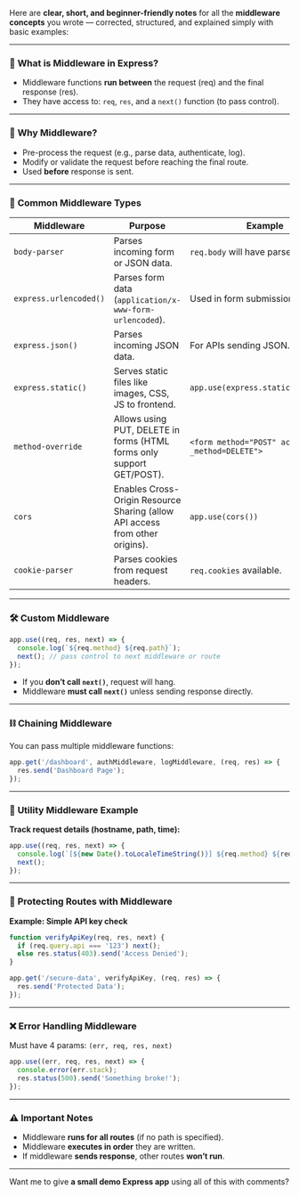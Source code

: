 Here are **clear, short, and beginner-friendly notes** for all the **middleware concepts** you wrote — corrected, structured, and explained simply with basic examples:

---

### 🔁 **What is Middleware in Express?**

* Middleware functions **run between** the request (req) and the final response (res).
* They have access to:
  `req`, `res`, and a `next()` function (to pass control).

---

### 🧱 **Why Middleware?**

* Pre-process the request (e.g., parse data, authenticate, log).
* Modify or validate the request before reaching the final route.
* Used **before** response is sent.

---

### 📌 **Common Middleware Types**

| Middleware             | Purpose                                                                      | Example                                          |
| ---------------------- | ---------------------------------------------------------------------------- | ------------------------------------------------ |
| `body-parser`          | Parses incoming form or JSON data.                                           | `req.body` will have parsed data.                |
| `express.urlencoded()` | Parses form data (`application/x-www-form-urlencoded`).                      | Used in form submissions.                        |
| `express.json()`       | Parses incoming JSON data.                                                   | For APIs sending JSON.                           |
| `express.static()`     | Serves static files like images, CSS, JS to frontend.                        | `app.use(express.static('public'))`              |
| `method-override`      | Allows using PUT, DELETE in forms (HTML forms only support GET/POST).        | `<form method="POST" action="/?_method=DELETE">` |
| `cors`                 | Enables Cross-Origin Resource Sharing (allow API access from other origins). | `app.use(cors())`                                |
| `cookie-parser`        | Parses cookies from request headers.                                         | `req.cookies` available.                         |

---

### 🛠️ **Custom Middleware**

```js
app.use((req, res, next) => {
  console.log(`${req.method} ${req.path}`);
  next(); // pass control to next middleware or route
});
```

* If you **don’t call `next()`**, request will hang.
* Middleware **must call `next()`** unless sending response directly.

---

### ⛓️ **Chaining Middleware**

You can pass multiple middleware functions:

```js
app.get('/dashboard', authMiddleware, logMiddleware, (req, res) => {
  res.send('Dashboard Page');
});
```

---

### 🧪 **Utility Middleware Example**

**Track request details (hostname, path, time):**

```js
app.use((req, res, next) => {
  console.log(`[${new Date().toLocaleTimeString()}] ${req.method} ${req.hostname}${req.path}`);
  next();
});
```

---

### 🔐 **Protecting Routes with Middleware**

**Example: Simple API key check**

```js
function verifyApiKey(req, res, next) {
  if (req.query.api === '123') next();
  else res.status(403).send('Access Denied');
}

app.get('/secure-data', verifyApiKey, (req, res) => {
  res.send('Protected Data');
});
```

---

### ❌ **Error Handling Middleware**

Must have 4 params: `(err, req, res, next)`

```js
app.use((err, req, res, next) => {
  console.error(err.stack);
  res.status(500).send('Something broke!');
});
```

---

### ⚠️ Important Notes

* Middleware **runs for all routes** (if no path is specified).
* Middleware **executes in order** they are written.
* If middleware **sends response**, other routes **won’t run**.

---

Want me to give **a small demo Express app** using all of this with comments?
